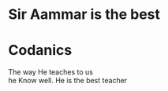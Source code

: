 # Sir Aammar is the best
# Codanics
The way He teaches to us<br> he Know well. He is the best teacher 